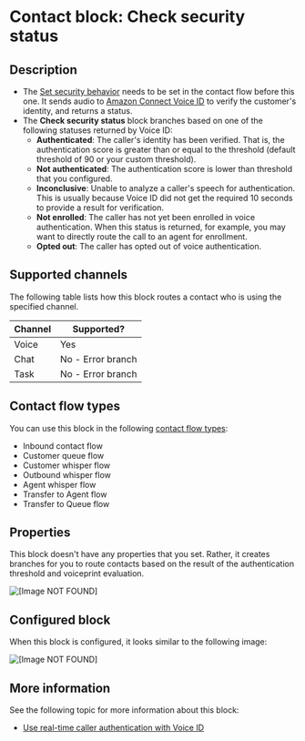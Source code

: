 # Contact block: Check security status<a name="check-security-status"></a>

## Description<a name="check-security-status-description"></a>
+ The [Set security behavior](set-security-behavior.md) needs to be set in the contact flow before this one\. It sends audio to [Amazon Connect Voice ID](voice-id.md) to verify the customer's identity, and returns a status\. 
+ The **Check security status** block branches based on one of the following statuses returned by Voice ID:
  + **Authenticated**: The caller's identity has been verified\. That is, the authentication score is greater than or equal to the threshold \(default threshold of 90 or your custom threshold\)\.
  + **Not authenticated**: The authentication score is lower than threshold that you configured\.
  + **Inconclusive**: Unable to analyze a caller's speech for authentication\. This is usually because Voice ID did not get the required 10 seconds to provide a result for verification\. 
  + **Not enrolled**: The caller has not yet been enrolled in voice authentication\. When this status is returned, for example, you may want to directly route the call to an agent for enrollment\.
  + **Opted out**: The caller has opted out of voice authentication\.

## Supported channels<a name="check-security-status-channels"></a>

The following table lists how this block routes a contact who is using the specified channel\. 


| Channel | Supported? | 
| --- | --- | 
| Voice | Yes | 
| Chat | No \- Error branch | 
| Task | No \- Error branch | 

## Contact flow types<a name="check-security-status-types"></a>

You can use this block in the following [contact flow types](create-contact-flow.md#contact-flow-types):
+ Inbound contact flow
+ Customer queue flow
+ Customer whisper flow
+ Outbound whisper flow
+ Agent whisper flow
+ Transfer to Agent flow
+ Transfer to Queue flow

## Properties<a name="check-security-status-properties"></a>

This block doesn't have any properties that you set\. Rather, it creates branches for you to route contacts based on the result of the authentication threshold and voiceprint evaluation\.

![\[Image NOT FOUND\]](http://docs.aws.amazon.com/connect/latest/adminguide/images/check-security-status-properties.png)

## Configured block<a name="check-security-status-configured"></a>

When this block is configured, it looks similar to the following image:

![\[Image NOT FOUND\]](http://docs.aws.amazon.com/connect/latest/adminguide/images/check-security-status-configured.png)

## More information<a name="check-security-status-more-info"></a>

See the following topic for more information about this block:
+ [Use real\-time caller authentication with Voice ID](voice-id.md)